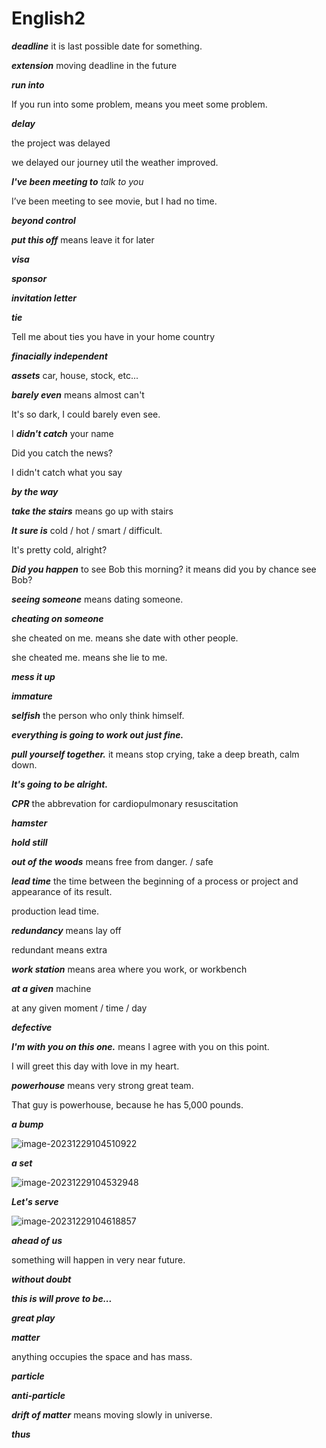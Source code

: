 # English2

***deadline*** it is last possible date for something.

***extension*** moving deadline in the future

***run into*** 

If you run into some problem, means you meet some problem.

***delay***

the project was delayed

we delayed our journey util the weather improved.

***I've been meeting to*** *talk to you*

I’ve been meeting to see movie, but I had no time.

***beyond control***

***put this off*** means leave it for later

***visa***

***sponsor***

***invitation letter*** 

***tie*** 

Tell me about ties you have in your home country

***finacially independent***

***assets*** car, house, stock, etc...

***barely even*** means almost can't

It's so dark, I could barely even see.

I ***didn't catch*** your name

Did you catch the news?

I didn't catch what you say

***by the way***

***take the stairs*** means go up with stairs

***It sure is*** cold / hot / smart / difficult.

It's pretty cold, alright?

***Did you happen*** to see Bob this morning?  it means did you by chance see Bob?

***seeing someone*** means dating someone.

***cheating on someone*** 

she cheated on me. means she date with other people.

she cheated me. means she lie to me.

***mess it up***

***immature*** 

***selfish*** the person who only think himself.

***everything is going to work out just fine.***

***pull yourself together.*** it means stop crying, take a deep breath, calm down.

***It's going to be alright.***

***CPR*** the abbrevation for cardiopulmonary resuscitation

***hamster*** 

***hold still***

***out of the woods*** means free from danger. / safe

***lead time*** the time between the beginning of a process or project and appearance of its result.

production lead time.

***redundancy*** means lay off

redundant means extra

***work station*** means area where you work, or workbench

***at a given*** machine

at any given moment / time / day

***defective*** 

***I'm with you on this one.*** means I agree with you on this point.

I will greet this day with love in my heart.



***powerhouse*** means very strong great team.

That guy is powerhouse, because he has 5,000 pounds.

***a bump***

![image-20231229104510922](https://picbed-1255660905.cos.ap-chengdu.myqcloud.com/doc/image-20231229104510922.png)

***a set*** 

![image-20231229104532948](https://picbed-1255660905.cos.ap-chengdu.myqcloud.com/doc/image-20231229104532948.png)

***Let's serve*** 

![image-20231229104618857](https://picbed-1255660905.cos.ap-chengdu.myqcloud.com/doc/image-20231229104618857.png)

***ahead of us***

something will happen in very near future.

***without doubt***

***this is will prove to be...***

***great play***



***matter*** 

anything occupies the space and has mass.

***particle***

***anti-particle***

***drift of matter*** means moving slowly in universe.

***thus***

